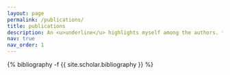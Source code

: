 ```yaml
---
layout: page
permalink: /publications/
title: publications
description: An <u>underline</u> highlights myself among the authors. * denotes equal contribution.
nav: true
nav_order: 1
---
```

<!-- _pages/publications.md -->
<div class="publications">

{% bibliography -f {{ site.scholar.bibliography }} %}

</div>
